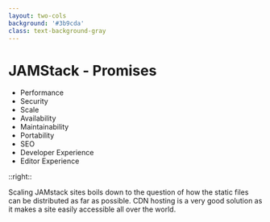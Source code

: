 ```yaml
---
layout: two-cols
background: '#3b9cda'
class: text-background-gray 
---
```


# **JAMStack - Promises**

- Performance
- Security
- <span class="text-background-gray font-extrabold bg-background-ionos rounded p-2 -m-2">Scale</span>
- Availability
- Maintainability
- Portability
- SEO
- Developer Experience
- Editor Experience

::right::

<div class="flex flex-col h-full justify-center">
  <div class="flex items-center m-4 p-4 rounded-lg bg-background-ionos leading-normal text-background-gray">
  Scaling JAMstack sites boils down to the question of how the static files can be distributed as far as possible. CDN hosting is a very good solution as it makes a site easily accessible all over the world.
  </div>
</div>

<Footer
  title="Copyright © 1&1 IONOS SE 2021"
  :social="[
    { type: 'gh', username: 'ionos-deploy-now' }
  ]"
/>

<IonosLogo left="false" />